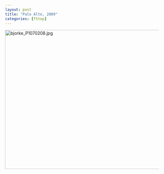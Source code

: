 ```yaml
---
layout: post
title: "Palo Alto, 2009"
categories: [fStop]
---
```

<img alt="bjorke_P1070208.jpg" src="http://www.botzilla.com/blog/pix2009/bjorke_P1070208.jpg" width="807" height="454" border="0" />



